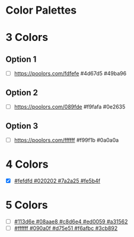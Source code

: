 # Color Palettes

# 3 Colors
## Option 1
- [ ] https://poolors.com/fdfefe #4d67d5 #49ba96

## Option 2
- [ ] https://poolors.com/089fde #f9fafa #0e2635

## Option 3
- [ ] https://poolors.com/ffffff #f99f1b #0a0a0a

# 4 Colors
- [x] [#fefdfd #020202 #7a2a25 #fe5b4f](https://poolors.com/fefdfd-020202-7a2a25-fe5b4f)

# 5 Colors
- [ ] [#113d6e #08aae8 #c8d6e4 #ed0059 #a31562](https://poolors.com/113d6e-08aae8-c8d6e4-ed0059-a31562)
- [ ] [#ffffff #090a0f #d75e51 #f6afbc #3cb892](https://poolors.com/ffffff-090a0f-d75e51-f6afbc-3cb892)